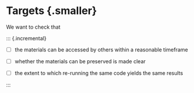 # Targets {.smaller}

We want to check that

::: {.incremental}

- [ ]  the materials can be accessed by others within a reasonable timeframe
- [ ]  whether the materials can be preserved is made clear
- [ ]  the extent to which re-running the same code yields the same results


:::

